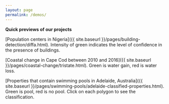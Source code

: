 ```yaml
---
layout: page
permalink: /demos/
---
```


**Quick previews of our projects**

[Population centers in Nigeria]({{ site.baseurl }}/pages/building-detection/diffa.html). Intensity of green indicates the level of confidence in the presence of buildings. 

[Coastal change in Cape Cod between 2010 and 2016]({{ site.baseurl }}/pages/coastal-change/tristate.html). Green is water gain, red is water loss.  

[Properties that contain swimming pools in Adelaide, Australia]({{ site.baseurl }}/pages/swimming-pools/adelaide-classified-properties.html). Green is pool, red is no pool. Click on each polygon to see the classification.
